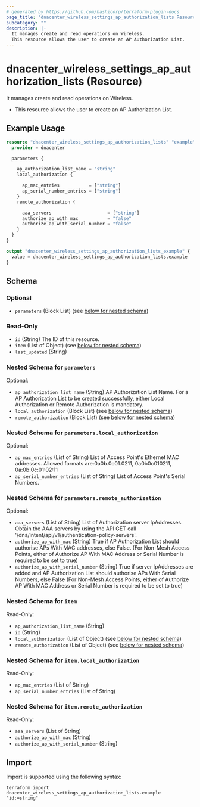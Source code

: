```yaml
---
# generated by https://github.com/hashicorp/terraform-plugin-docs
page_title: "dnacenter_wireless_settings_ap_authorization_lists Resource - terraform-provider-dnacenter"
subcategory: ""
description: |-
  It manages create and read operations on Wireless.
  This resource allows the user to create an AP Authorization List.
---
```


# dnacenter_wireless_settings_ap_authorization_lists (Resource)

It manages create and read operations on Wireless.

- This resource allows the user to create an AP Authorization List.

## Example Usage

```terraform
resource "dnacenter_wireless_settings_ap_authorization_lists" "example" {
  provider = dnacenter

  parameters {

    ap_authorization_list_name = "string"
    local_authorization {

      ap_mac_entries           = ["string"]
      ap_serial_number_entries = ["string"]
    }
    remote_authorization {

      aaa_servers                     = ["string"]
      authorize_ap_with_mac           = "false"
      authorize_ap_with_serial_number = "false"
    }
  }
}

output "dnacenter_wireless_settings_ap_authorization_lists_example" {
  value = dnacenter_wireless_settings_ap_authorization_lists.example
}
```

<!-- schema generated by tfplugindocs -->
## Schema

### Optional

- `parameters` (Block List) (see [below for nested schema](#nestedblock--parameters))

### Read-Only

- `id` (String) The ID of this resource.
- `item` (List of Object) (see [below for nested schema](#nestedatt--item))
- `last_updated` (String)

<a id="nestedblock--parameters"></a>
### Nested Schema for `parameters`

Optional:

- `ap_authorization_list_name` (String) AP Authorization List Name. For a AP Authorization List to be created successfully, either Local Authorization or Remote Authorization is mandatory.
- `local_authorization` (Block List) (see [below for nested schema](#nestedblock--parameters--local_authorization))
- `remote_authorization` (Block List) (see [below for nested schema](#nestedblock--parameters--remote_authorization))

<a id="nestedblock--parameters--local_authorization"></a>
### Nested Schema for `parameters.local_authorization`

Optional:

- `ap_mac_entries` (List of String) List of Access Point's Ethernet MAC addresses. Allowed formats are:0a0b.0c01.0211, 0a0b0c010211, 0a:0b:0c:01:02:11
- `ap_serial_number_entries` (List of String) List of Access Point's Serial Numbers.


<a id="nestedblock--parameters--remote_authorization"></a>
### Nested Schema for `parameters.remote_authorization`

Optional:

- `aaa_servers` (List of String) List of Authorization server IpAddresses. Obtain the AAA servers by using the API GET call '/dna/intent/api/v1/authentication-policy-servers'.
- `authorize_ap_with_mac` (String) True if AP Authorization List should authorise APs With MAC addresses, else False. (For Non-Mesh Access Points, either of Authorize AP With MAC Address or Serial Number is required to be set to true)
- `authorize_ap_with_serial_number` (String) True if server IpAddresses are added and AP Authorization List should authorise APs With Serial Numbers, else False (For Non-Mesh Access Points, either of Authorize AP With MAC Address or Serial Number is required to be set to true)



<a id="nestedatt--item"></a>
### Nested Schema for `item`

Read-Only:

- `ap_authorization_list_name` (String)
- `id` (String)
- `local_authorization` (List of Object) (see [below for nested schema](#nestedobjatt--item--local_authorization))
- `remote_authorization` (List of Object) (see [below for nested schema](#nestedobjatt--item--remote_authorization))

<a id="nestedobjatt--item--local_authorization"></a>
### Nested Schema for `item.local_authorization`

Read-Only:

- `ap_mac_entries` (List of String)
- `ap_serial_number_entries` (List of String)


<a id="nestedobjatt--item--remote_authorization"></a>
### Nested Schema for `item.remote_authorization`

Read-Only:

- `aaa_servers` (List of String)
- `authorize_ap_with_mac` (String)
- `authorize_ap_with_serial_number` (String)

## Import

Import is supported using the following syntax:

```shell
terraform import dnacenter_wireless_settings_ap_authorization_lists.example "id:=string"
```
